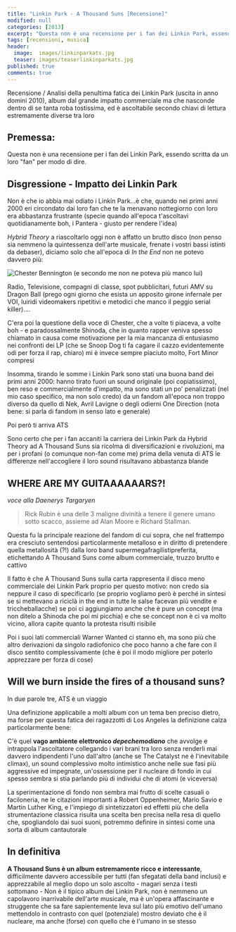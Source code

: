 ```yaml
---
title: "Linkin Park - A Thousand Suns [Recensione]"
modified: null
categories: [2013]
excerpt: "Questa non è una recensione per i fan dei Linkin Park, essendo scritta da un loro fan per modo di dire."
tags: [recensioni, musica]
header:  
  image:  images/linkinparkats.jpg
  teaser: images/teaserlinkinparkats.jpg
published: true
comments: true
---
```


Recensione / Analisi della penultima fatica dei Linkin Park (uscita in anno domini 2010), album dal grande impatto commerciale ma che nasconde dentro di se tanta roba tostissima, ed è ascoltabile secondo chiavi di lettura estremamente diverse tra loro

## Premessa:

Questa non è una recensione per i fan dei Linkin Park, essendo scritta da un loro "fan" per modo di dire. 

## Disgressione - Impatto dei Linkin Park

Non è che io abbia mai odiato i Linkin Park...è che, quando nei primi anni 2000 eri circondato dai loro fan che te la menavano nottegiorno con loro era abbastanza frustrante (specie quando all'epoca t'ascoltavi quotidianamente boh, i Pantera - giusto per rendere l'idea)

_Hybrid Theory_ a riascoltarlo oggi non è affatto un brutto disco (non penso sia nemmeno la quintessenza dell'arte musicale, frenate i vostri bassi istinti da debaser), diciamo solo che all'epoca di _In the End_ non ne potevo davvero più:

![Chester Bennington]({{site.baseurl}}/{{site.baseurl}}/https://a3.ec-images.myspacecdn.com/images02/124/2fac991b524740929b0d25fcfd577924/l.jpg)
(e secondo me non ne poteva più manco lui)

Radio, Televisione, compagni di classe, spot pubblicitari, futuri AMV su Dragon Ball (prego ogni giorno che esista un apposito girone infernale per VOI, luiridi videomakers ripetitivi e metodici che manco il peggio serial killer)....

C'era poi la questione della voce di Chester, che a volte ti piaceva, a volte boh - e paradossalmente Shinoda, che in quanto rapper veniva spesso chiamato in causa come motivazione per la mia mancanza di entusiasmo nei confronti dei LP (che se Snoop Dog ti fa cagare il cazzo evidentemente odi per forza il rap, chiaro) mi è invece sempre piaciuto molto, Fort Minor compresi

Insomma, tirando le somme i Linkin Park sono stati una buona band dei primi anni 2000: hanno tirato fuori un sound originale (poi copiatissimo), ben reso e commercialmente d'impatto, ma sono stati un po' penalizzati (nel mio caso specifico, ma non solo credo) da un fandom all'epoca non troppo diverso da quello di Nek, Avril Lavigne o degli odierni One Direction (nota bene: si parla di fandom in senso lato e generale)

Poi però ti arriva ATS

Sono certo che per i fan accaniti la carriera dei Linkin Park da Hybrid Theory ad A Thousand Suns sia ricolma di diversificazioni e rivoluzioni, ma per i profani (o comunque non-fan come me) prima della venuta di ATS le differenze nell'accogliere il loro sound risultavano abbastanza blande

## WHERE ARE MY GUITAAAAAARS?! 
_voce alla Daenerys Targaryen_

> Rick Rubin è una delle 3
maligne divinità a tenere
 il genere umano sotto scacco,
assieme ad Alan Moore e
Richard Stallman.

Questa fu la principale reazione del fandom di cui sopra, che nel frattempo era cresciuto sentendosi particolarmente metalloso e in diritto di pretendere quella metallosità (?!) dalla loro band supermegafragilistipreferita, etichettando A Thousand Suns come album commerciale, truzzo brutto e cattivo

Il fatto è che A Thousand Suns sulla carta rappresenta il disco meno commerciale dei Linkin Park proprio per questo motivo: non credo sia neppure il caso di specificarlo (se proprio vogliamo però è perché in sintesi se si mettevano a riciclà in the end in tutte le salse facevan più vendite e triccheballacche) se poi ci aggiungiamo anche che è pure un concept (ma non ditelo a Shinoda che poi mi picchia) e che se concept non è ci va molto vicino, allora capite quanto la protesta risulti risibile

Poi i suoi lati commerciali Warner Wanted ci stanno eh, ma sono più che altro derivazioni da singolo radiofonico che poco hanno a che fare con il disco sentito complessivamente (che è poi il modo migliore per poterlo apprezzare per forza di cose)

## Will we burn inside the fires of a thousand suns?

In due parole tre, ATS è un viaggio

Una definizione applicabile a molti album con un tema ben preciso dietro, ma forse per questa fatica dei ragazzotti di Los Angeles la definizione calza particolarmente bene: 

C'è quel **vago ambiente elettronico _depechemodiano_** che avvolge e intrappola l'ascoltatore collegando i vari brani tra loro senza renderli mai davvero indipendenti l'uno dall'altro (anche se The Catalyst ne è l'inevitabile climax), un sound complessivo molto intimistico anche nelle sue fasi più aggressive ed impegnate, un'ossessione per il nucleare di fondo in cui spesso sembra si stia parlando più di individui che di atomi (e viceversa)

La sperimentazione di fondo non sembra mai frutto di scelte casuali o faciloneria, ne le citazioni importanti a Robert Oppenheimer, Mario Savio e Martin Luther King, e l'impiego di sintetizzatori ed effetti più che della strumentazione classica risulta una scelta ben precisa nella resa di quello che, spogliandolo dai suoi suoni, potremmo definire in sintesi come una sorta di album cantautorale

## In definitiva

**A Thousand Suns è un album estremamente ricco e interessante**, difficilmente davvero accessibile per tutti (fan sfegatati della band inclusi) e apprezzabile al meglio dopo un solo ascolto - magari senza i testi sottomano -
Non è il tipico album dei Linkin Park, non è nemmeno un capolavoro inarrivabile dell'arte musicale, ma è un'opera affascinante e struggente che sa fare sapientemente leva sul lato più emotivo dell'umano mettendolo in contrasto con quel (potenziale) mostro deviato che è il nucleare, ma anche (forse) con quello che è l'umano in se stesso  
